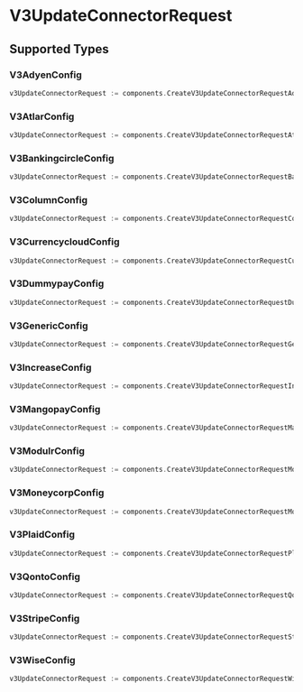 # V3UpdateConnectorRequest


## Supported Types

### V3AdyenConfig

```go
v3UpdateConnectorRequest := components.CreateV3UpdateConnectorRequestAdyen(components.V3AdyenConfig{/* values here */})
```

### V3AtlarConfig

```go
v3UpdateConnectorRequest := components.CreateV3UpdateConnectorRequestAtlar(components.V3AtlarConfig{/* values here */})
```

### V3BankingcircleConfig

```go
v3UpdateConnectorRequest := components.CreateV3UpdateConnectorRequestBankingcircle(components.V3BankingcircleConfig{/* values here */})
```

### V3ColumnConfig

```go
v3UpdateConnectorRequest := components.CreateV3UpdateConnectorRequestColumn(components.V3ColumnConfig{/* values here */})
```

### V3CurrencycloudConfig

```go
v3UpdateConnectorRequest := components.CreateV3UpdateConnectorRequestCurrencycloud(components.V3CurrencycloudConfig{/* values here */})
```

### V3DummypayConfig

```go
v3UpdateConnectorRequest := components.CreateV3UpdateConnectorRequestDummypay(components.V3DummypayConfig{/* values here */})
```

### V3GenericConfig

```go
v3UpdateConnectorRequest := components.CreateV3UpdateConnectorRequestGeneric(components.V3GenericConfig{/* values here */})
```

### V3IncreaseConfig

```go
v3UpdateConnectorRequest := components.CreateV3UpdateConnectorRequestIncrease(components.V3IncreaseConfig{/* values here */})
```

### V3MangopayConfig

```go
v3UpdateConnectorRequest := components.CreateV3UpdateConnectorRequestMangopay(components.V3MangopayConfig{/* values here */})
```

### V3ModulrConfig

```go
v3UpdateConnectorRequest := components.CreateV3UpdateConnectorRequestModulr(components.V3ModulrConfig{/* values here */})
```

### V3MoneycorpConfig

```go
v3UpdateConnectorRequest := components.CreateV3UpdateConnectorRequestMoneycorp(components.V3MoneycorpConfig{/* values here */})
```

### V3PlaidConfig

```go
v3UpdateConnectorRequest := components.CreateV3UpdateConnectorRequestPlaid(components.V3PlaidConfig{/* values here */})
```

### V3QontoConfig

```go
v3UpdateConnectorRequest := components.CreateV3UpdateConnectorRequestQonto(components.V3QontoConfig{/* values here */})
```

### V3StripeConfig

```go
v3UpdateConnectorRequest := components.CreateV3UpdateConnectorRequestStripe(components.V3StripeConfig{/* values here */})
```

### V3WiseConfig

```go
v3UpdateConnectorRequest := components.CreateV3UpdateConnectorRequestWise(components.V3WiseConfig{/* values here */})
```

